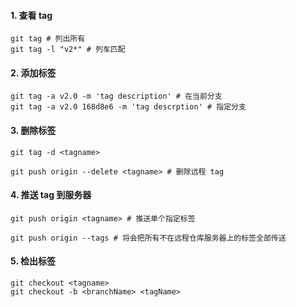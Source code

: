 #### 1. 查看 tag

```
git tag # 列出所有
git tag -l "v2*" # 列车匹配
```

#### 2. 添加标签

```
git tag -a v2.0 -m 'tag description' # 在当前分支
git tag -a v2.0 168d8e6 -m 'tag descrption' # 指定分支
```

#### 3. 删除标签

```
git tag -d <tagname>

git push origin --delete <tagname> # 删除远程 tag
```

#### 4. 推送 tag 到服务器

```
git push origin <tagname> # 推送单个指定标签

git push origin --tags # 将会把所有不在远程仓库服务器上的标签全部传送
```

#### 5. 检出标签

```
git checkout <tagname>
git checkout -b <branchName> <tagName>
```

